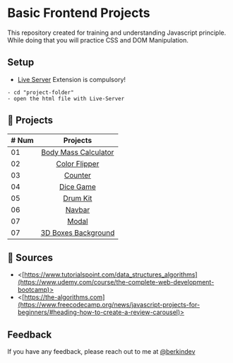 
# Basic Frontend Projects

This repository created for training and understanding Javascript principle. While doing that you will practice CSS and DOM Manipulation.

## Setup
- [Live Server](https://marketplace.visualstudio.com/items?itemName=ritwickdey.LiveServer) Extension is compulsory!

```
- cd "project-folder"
- open the html file with Live-Server
```

## 📎 Projects
| # Num |                                                                       Projects                                                                                                                  |
| ----- | :-------------------------------------------------------------------------------------------------------------------------------------------------:                                             |
| 01    |                                                             [Body Mass Calculator](https://github.com/berkinyilmaz/basic-frontend-projects/tree/main/Bmi%20Calculator)                          |
| 02    |                                               [Color Flipper ](https://github.com/berkinyilmaz/basic-frontend-projects/tree/main/Color%20Flipper)                                               |
| 03    |                             [Counter](https://github.com/berkinyilmaz/basic-frontend-projects/tree/main/Counter)                                                                                |
| 04    |                                            [Dice Game](https://github.com/berkinyilmaz/basic-frontend-projects/tree/main/Dice%20Game)                                                           |
| 05    |                                                     [Drum Kit](https://github.com/berkinyilmaz/basic-frontend-projects/tree/main/Drum%20Kit)                                                    |
| 06    |                                                     [Navbar](https://github.com/berkinyilmaz/basic-frontend-projects/tree/main/Navbar)  
| 07    |                                                     [Modal](https://github.com/berkinyilmaz/basic-frontend-projects/tree/main/Modal) 
| 07    |                                                     [3D Boxes Background](https://github.com/berkinyilmaz/basic-frontend-projects/tree/main/3d-Boxes-BG)
## 📎 Sources

- <[https://www.tutorialspoint.com/data_structures_algorithms](https://www.udemy.com/course/the-complete-web-development-bootcamp)>
- <[https://the-algorithms.com](https://www.freecodecamp.org/news/javascript-projects-for-beginners/#heading-how-to-create-a-review-carousel)>

## Feedback

If you have any feedback, please reach out to me at [@berkindev](https://www.instagram.com/berkindev/)
